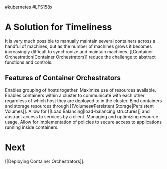 #kubernetes #LFS158x
# A Solution for Timeliness
It is very much possible to manually maintain several containers across a handful of machines, but as the number of machines grows it becomes increasingly difficult to synchronize and maintain machines. [[Container Orchestration|Container Orchestrators]] reduce the challenge to abstract functions and controls.

## Features of Container Orchestrators
Enables grouping of hosts together. Maximize use of resources available. Enables containers within a cluster to communicate with each other regardless of which host they are deployed to in the cluster. Bind containers and storage resources through [[Volumes#Persistent Storage|Persistent Volumes]]. Allow for [[Load Balancing|load-balancing structures]] and abstract access to services by a client. Managing and optimizing resource usage. Allow for implementation of policies to secure access to applications running inside containers.

# Next
[[Deploying Container Orchestrators]].